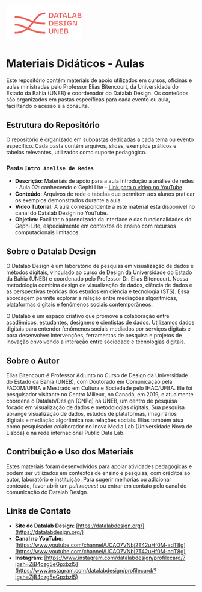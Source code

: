 <img src="logo_lab_orange.png" alt="lab_logo" width="200"/>

# Materiais Didáticos - Aulas

Este repositório contém materiais de apoio utilizados em cursos, oficinas e aulas ministradas pelo Professor Elias Bitencourt, da Universidade do Estado da Bahia (UNEB) e coordenador do Datalab Design. Os conteúdos são organizados em pastas específicas para cada evento ou aula, facilitando o acesso e a consulta.

## Estrutura do Repositório

O repositório é organizado em subpastas dedicadas a cada tema ou evento específico. Cada pasta contém arquivos, slides, exemplos práticos e tabelas relevantes, utilizados como suporte pedagógico.

### Pasta `Intro Analise de Redes`

- **Descrição**: Materiais de apoio para a aula Introdução a análise de redes - Aula 02: conhecendo o Gephi Lite - [Link para o vídeo no YouTube](https://youtu.be/OLSw2sN5btM).
- **Conteúdo**: Arquivos de rede e tabelas que permitem aos alunos praticar os exemplos demonstrados durante a aula.
- **Vídeo Tutorial**: A aula correspondente a este material está disponível no canal do Datalab Design no YouTube.
- **Objetivo**: Facilitar o aprendizado da interface e das funcionalidades do Gephi Lite, especialmente em contextos de ensino com recursos computacionais limitados.

## Sobre o Datalab Design

O Datalab Design é um laboratório de pesquisa em visualização de dados e métodos digitais, vinculado ao curso de Design da Universidade do Estado da Bahia (UNEB) e coordenado pelo Professor Dr. Elias Bitencourt. Nossa metodologia combina design de visualização de dados, ciência de dados e as perspectivas teóricas dos estudos em ciência e tecnologia (STS). Essa abordagem permite explorar a relação entre mediações algorítmicas, plataformas digitais e fenômenos sociais contemporâneos.

O Datalab é um espaço criativo que promove a colaboração entre acadêmicos, estudantes, designers e cientistas de dados. Utilizamos dados digitais para entender fenômenos sociais mediados por serviços digitais e para desenvolver intervenções, ferramentas de pesquisa e projetos de inovação envolvendo a interação entre sociedade e tecnologias digitais.

## Sobre o Autor

Elias Bitencourt é Professor Adjunto no Curso de Design da Universidade do Estado da Bahia (UNEB), com Doutorado em Comunicação pela FACOM/UFBA e Mestrado em Cultura e Sociedade pelo IHAC/UFBA. Ele foi pesquisador visitante no Centro Milieux, no Canadá, em 2019, e atualmente coordena o Datalab/Design (CNPq) na UNEB, um centro de pesquisa focado em visualização de dados e metodologias digitais. Sua pesquisa abrange visualização de dados, estudos de plataformas, imaginários digitais e mediação algorítmica nas relações sociais. Elias também atua como pesquisador colaborador no Inova Media Lab (Universidade Nova de Lisboa) e na rede internacional Public Data Lab.

## Contribuição e Uso dos Materiais

Estes materiais foram desenvolvidos para apoiar atividades pedagógicas e podem ser utilizados em contextos de ensino e pesquisa, com créditos ao autor, laboratório e instituição. Para sugerir melhorias ou adicionar conteúdo, favor abrir um _pull request_ ou entrar em contato pelo canal de comunicação do Datalab Design.

## Links de Contato

- **Site do Datalab Design**: [https://datalabdesign.org/](https://datalabdesign.org/)
- **Canal no YouTube**: [https://www.youtube.com/channel/UCAO7VNbj2T42uHf0M-adT8g](https://www.youtube.com/channel/UCAO7VNbj2T42uHf0M-adT8g)
- **Instagram**: [https://www.instagram.com/datalabdesign/profilecard/?igsh=ZjB4czg5eGpxbzl5](https://www.instagram.com/datalabdesign/profilecard/?igsh=ZjB4czg5eGpxbzl5)

___
